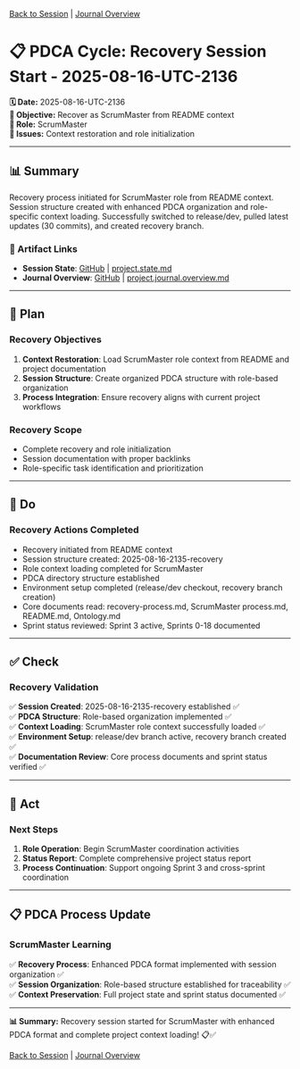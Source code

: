 [Back to Session](../../../project.state.md) | [Journal Overview](../../../../../project.journal.overview.md)

# 📋 **PDCA Cycle: Recovery Session Start - 2025-08-16-UTC-2136**

**🗓️ Date:** 2025-08-16-UTC-2136  
**🎯 Objective:** Recover as ScrumMaster from README context  
**👤 Role:** ScrumMaster  
**🚨 Issues:** Context restoration and role initialization

---

## **📊 Summary**

Recovery process initiated for ScrumMaster role from README context. Session structure created with enhanced PDCA organization and role-specific context loading. Successfully switched to release/dev, pulled latest updates (30 commits), and created recovery branch.

### **🔗 Artifact Links**

- **Session State**: [GitHub](https://github.com/Cerulean-Circle-GmbH/Web4Articles/blob/release/dev/scrum.pmo/project.journal/2025-08-16-2135-recovery/project.state.md) | [project.state.md](../../../project.state.md)
- **Journal Overview**: [GitHub](https://github.com/Cerulean-Circle-GmbH/Web4Articles/blob/release/dev/scrum.pmo/project.journal.overview.md) | [project.journal.overview.md](../../../../../project.journal.overview.md)

---

## **📝 Plan**

### **Recovery Objectives**
1. **Context Restoration**: Load ScrumMaster role context from README and project documentation
2. **Session Structure**: Create organized PDCA structure with role-based organization
3. **Process Integration**: Ensure recovery aligns with current project workflows

### **Recovery Scope**
- Complete recovery and role initialization
- Session documentation with proper backlinks
- Role-specific task identification and prioritization

---

## **🔧 Do**

### **Recovery Actions Completed**
- Recovery initiated from README context
- Session structure created: 2025-08-16-2135-recovery
- Role context loading completed for ScrumMaster
- PDCA directory structure established
- Environment setup completed (release/dev checkout, recovery branch creation)
- Core documents read: recovery-process.md, ScrumMaster process.md, README.md, Ontology.md
- Sprint status reviewed: Sprint 3 active, Sprints 0-18 documented

---

## **✅ Check**

### **Recovery Validation**
✅ **Session Created**: 2025-08-16-2135-recovery established ✅  
✅ **PDCA Structure**: Role-based organization implemented ✅  
✅ **Context Loading**: ScrumMaster role context successfully loaded ✅  
✅ **Environment Setup**: release/dev branch active, recovery branch created ✅  
✅ **Documentation Review**: Core process documents and sprint status verified ✅  

---

## **🚀 Act**

### **Next Steps**
1. **Role Operation**: Begin ScrumMaster coordination activities
2. **Status Report**: Complete comprehensive project status report
3. **Process Continuation**: Support ongoing Sprint 3 and cross-sprint coordination

---

## **📋 PDCA Process Update**

### **ScrumMaster Learning**
✅ **Recovery Process**: Enhanced PDCA format implemented with session organization ✅  
✅ **Session Organization**: Role-based structure established for traceability ✅  
✅ **Context Preservation**: Full project state and sprint status documented ✅  

---

**📊 Summary:** Recovery session started for ScrumMaster with enhanced PDCA format and complete project context loading! 📋✅

[Back to Session](../../../project.state.md) | [Journal Overview](../../../../../project.journal.overview.md)

